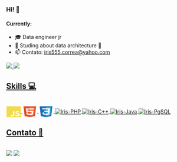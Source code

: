 ### Hi! 👋

#### Currently:
- 🎓 Data engineer jr
- 🌱 Studing about data architecture 🎲
- 📫 Contato: iris555.correa@yahoo.com

<div>
  <a href = "https://github.com/Iris-correa">
  <img height="180em" src="https://github-readme-stats.vercel.app/api?username=Iris-correa&show_icons=true&theme=dracula&include_all_commits=true&count_private=true"/>
  <img height="180em" src="https://github-readme-stats.vercel.app/api/top-langs/?username=Iris-correa&layout=compact&langs_count=7&theme=dracula"/>
</div>
  
  ## Skills 💻
  
<div style="display: inline_block"><br>
  <img align="center" alt="Iris-Js" height="30" width="40" src="https://raw.githubusercontent.com/devicons/devicon/master/icons/javascript/javascript-plain.svg">
  <img align="center" alt="Iris-HTML" height="30" width="40" src="https://raw.githubusercontent.com/devicons/devicon/master/icons/html5/html5-original.svg">
  <img align="center" alt="Iris-CSS" height="30" width="40" src="https://raw.githubusercontent.com/devicons/devicon/master/icons/css3/css3-original.svg">
  <img align="center" alt="Iris-PHP" height="30" width="40" src="https://cdn.jsdelivr.net/gh/devicons/devicon/icons/php/php-plain.svg">
  <img align="center" alt="Iris-C++" height="30" width="40" src="https://cdn.jsdelivr.net/gh/devicons/devicon/icons/cplusplus/cplusplus-original.svg">
  <img align="center" alt="Iris-Java" height="30" width="40" src="https://cdn.jsdelivr.net/gh/devicons/devicon/icons/java/java-original.svg">
  <img align="center" alt="Iris-PgSQL" height="30" width="40" src="https://cdn.jsdelivr.net/gh/devicons/devicon/icons/postgresql/postgresql-original.svg">
</div>
  
  ## Contato 📱

<div><br>
  <a href = "mailto:iris555.correa.com"><img src="https://img.shields.io/badge/-Gmail-%23333?style=for-the-badge&logo=gmail&logoColor=white" target="_blank"></a>
  <a href="https://www.linkedin.com/in/iris-correa/" target="_blank"><img src="https://img.shields.io/badge/-LinkedIn-%230077B5?style=for-the-badge&logo=linkedin&logoColor=white" target="_blank"></a> 
</div>
